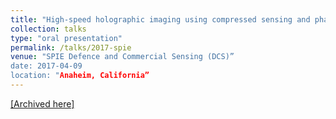 ```yaml
---
title: "High-speed holographic imaging using compressed sensing and phase retrieval"
collection: talks
type: "oral presentation"
permalink: /talks/2017-spie
venue: "SPIE Defence and Commercial Sensing (DCS)”
date: 2017-04-09
location: "Anaheim, California”
---
```

[[Archived here]](https://www.spiedigitallibrary.org/conference-proceedings-of-spie/10222/1/High-speed-holographic-imaging-using-compressed-sensing-and-phase-retrieval/10.1117/12.2262737.short?SSO=1)
